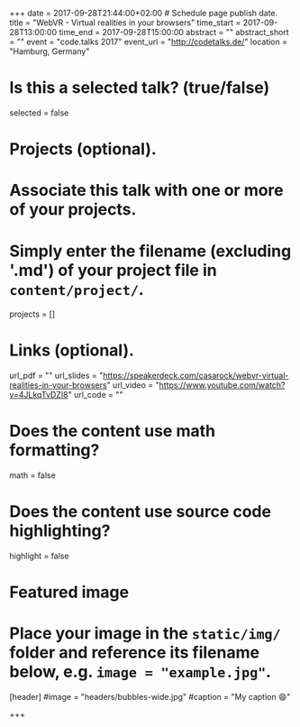 +++
date = 2017-09-28T21:44:00+02:00 # Schedule page publish date.
title = "WebVR - Virtual realities in your browsers"
time_start = 2017-09-28T13:00:00
time_end = 2017-09-28T15:00:00
abstract = ""
abstract_short = ""
event = "code.talks 2017"
event_url = "http://codetalks.de/"
location = "Hamburg, Germany"

# Is this a selected talk? (true/false)
selected = false

# Projects (optional).
#   Associate this talk with one or more of your projects.
#   Simply enter the filename (excluding '.md') of your project file in `content/project/`.
projects = []

# Links (optional).
url_pdf = ""
url_slides = "https://speakerdeck.com/casarock/webvr-virtual-realities-in-your-browsers"
url_video = "https://www.youtube.com/watch?v=4JLkqTvDZI8"
url_code = ""

# Does the content use math formatting?
math = false

# Does the content use source code highlighting?
highlight = false

# Featured image
# Place your image in the `static/img/` folder and reference its filename below, e.g. `image = "example.jpg"`.
[header]
#image = "headers/bubbles-wide.jpg"
#caption = "My caption :smile:"

+++

